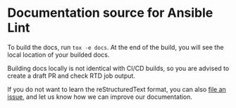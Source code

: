 # Documentation source for Ansible Lint

To build the docs, run `tox -e docs`. At the end of the build, you will
see the local location of your builded docs.

Building docs locally is not identical with CI/CD builds, so you
are advised to create a draft PR and check RTD job output.

If you do not want to learn the reStructuredText format, you can also [file an issue](https://github.com/ansible/ansible-lint/issues), and let us know how we can improve our documentation.
